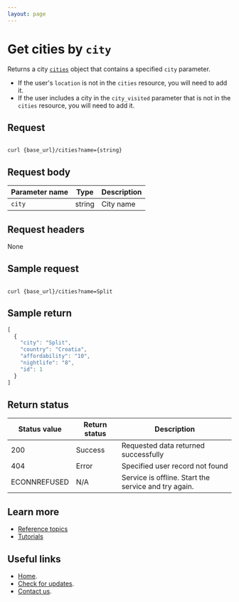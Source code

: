 ```yaml
---
layout: page
---
```


# Get cities by `city`

Returns a city [`cities`](cities.md) object that contains a specified `city` parameter.

* If the user's `location` is not in the `cities` resource, you will need to add it.
* If the user includes a city in the `city_visited` parameter that is not in the `cities` resource, you will need to add it.

## Request

```shell

curl {base_url}/cities?name={string}
```

## Request body

| Parameter name | Type | Description |
| -------------- | ------ | ------------ |
| `city` | string | City name |

## Request headers

None

## Sample request

```shell

curl {base_url}/cities?name=Split
```

## Sample return

```js
[
  {
    "city": "Split",
    "country": "Croatia",
    "affordability": "10",
    "nightlife": "8",
    "id": 1
  }
]
```

## Return status

| Status value | Return status | Description |
| ------------- | ----------- | ----------- |
| 200 | Success | Requested data returned successfully |
| 404 | Error | Specified user record not found |
|  ECONNREFUSED | N/A | Service is offline. Start the service and try again. |

## Learn more

* [Reference topics](../referencetopics.md#reference-topics)
* [Tutorials](../referencetopics.md#tutorials)

## Useful links

* [Home](../index.md).
* [Check for updates](../Updates.md).
* [Contact us](mailto:where-to@example.com).
